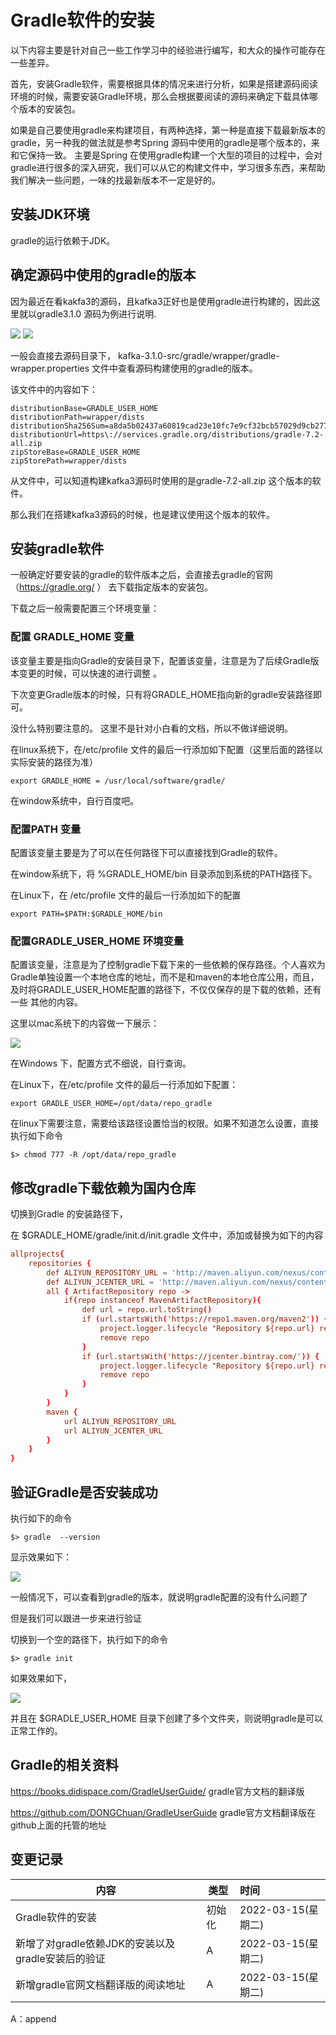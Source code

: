 # Gradle软件的安装



以下内容主要是针对自己一些工作学习中的经验进行编写，和大众的操作可能存在一些差异。



首先，安装Gradle软件，需要根据具体的情况来进行分析，如果是搭建源码阅读环境的时候，需要安装Gradle环境，那么会根据要阅读的源码来确定下载具体哪个版本的安装包。

如果是自己要使用gradle来构建项目，有两种选择，第一种是直接下载最新版本的gradle，另一种我的做法就是参考Spring 源码中使用的gradle是哪个版本的，来和它保持一致。 主要是Spring 在使用gradle构建一个大型的项目的过程中，会对gradle进行很多的深入研究，我们可以从它的构建文件中，学习很多东西，来帮助我们解决一些问题，一味的找最新版本不一定是好的。 



## 安装JDK环境

gradle的运行依赖于JDK。



## 确定源码中使用的gradle的版本

因为最近在看kakfa3的源码，且kafka3正好也是使用gradle进行构建的，因此这里就以gradle3.1.0 源码为例进行说明. 

<img src="./pic/01_确定源码构建使用的gradle的版本.png">

<img src="./pic/02_查看gradle-wrapper文件来确定源码构建时使用的gradle的版本.png" >

一般会直接去源码目录下， kafka-3.1.0-src/gradle/wrapper/gradle-wrapper.properties 文件中查看源码构建使用的gradle的版本。 

该文件中的内容如下：

```properties
distributionBase=GRADLE_USER_HOME
distributionPath=wrapper/dists
distributionSha256Sum=a8da5b02437a60819cad23e10fc7e9cf32bcb57029d9cb277e26eeff76ce014b
distributionUrl=https\://services.gradle.org/distributions/gradle-7.2-all.zip
zipStoreBase=GRADLE_USER_HOME
zipStorePath=wrapper/dists
```

从文件中，可以知道构建kafka3源码时使用的是gradle-7.2-all.zip 这个版本的软件。 

那么我们在搭建kafka3源码的时候，也是建议使用这个版本的软件。 



## 安装gradle软件

一般确定好要安装的gradle的软件版本之后，会直接去gradle的官网 （https://gradle.org/ ） 去下载指定版本的安装包。 

下载之后一般需要配置三个环境变量：

### 配置 **GRADLE_HOME** 变量

该变量主要是指向Gradle的安装目录下，配置该变量，注意是为了后续Gradle版本变更的时候，可以快速的进行调整 。

下次变更Gradle版本的时候，只有将GRADLE_HOME指向新的gradle安装路径即可。 

 没什么特别要注意的。 这里不是针对小白看的文档，所以不做详细说明。 

在linux系统下，在/etc/profile 文件的最后一行添加如下配置（这里后面的路径以实际安装的路径为准）

```
export GRADLE_HOME = /usr/local/software/gradle/
```

在window系统中，自行百度吧。



### 配置PATH 变量

配置该变量主要是为了可以在任何路径下可以直接找到Gradle的软件。 

在window系统下，将 %GRADLE_HOME/bin 目录添加到系统的PATH路径下。 

在Linux下，在 /etc/profile 文件的最后一行添加如下的配置

```
export PATH=$PATH:$GRADLE_HOME/bin
```



### 配置GRADLE_USER_HOME 环境变量

配置该变量，注意是为了控制gradle下载下来的一些依赖的保存路径。个人喜欢为Gradle单独设置一个本地仓库的地址，而不是和maven的本地仓库公用，而且，及时将GRADLE_USER_HOME配置的路径下，不仅仅保存的是下载的依赖，还有一些 其他的内容。  

这里以mac系统下的内容做一下展示：

<img src="./pic/03_gradle的userHome路径下的内容.png">



在Windows 下，配置方式不细说，自行查询。 

在Linux下，在/etc/profile 文件的最后一行添加如下配置：

```
export GRADLE_USER_HOME=/opt/data/repo_gradle
```

在linux下需要注意，需要给该路径设置恰当的权限。如果不知道怎么设置，直接执行如下命令

```shell
$> chmod 777 -R /opt/data/repo_gradle
```





## 修改gradle下载依赖为国内仓库

切换到Gradle 的安装路径下， 

在  $GRADLE_HOME/gradle/init.d/init.gradle 文件中，添加或替换为如下的内容

```conf
allprojects{
    repositories {
        def ALIYUN_REPOSITORY_URL = 'http://maven.aliyun.com/nexus/content/groups/public'
        def ALIYUN_JCENTER_URL = 'http://maven.aliyun.com/nexus/content/repositories/jcenter'
        all { ArtifactRepository repo ->
            if(repo instanceof MavenArtifactRepository){
                def url = repo.url.toString()
                if (url.startsWith('https://repo1.maven.org/maven2')) {
                    project.logger.lifecycle "Repository ${repo.url} replaced by $ALIYUN_REPOSITORY_URL."
                    remove repo
                }
                if (url.startsWith('https://jcenter.bintray.com/')) {
                    project.logger.lifecycle "Repository ${repo.url} replaced by $ALIYUN_JCENTER_URL."
                    remove repo
                }
            }
        }
        maven {
            url ALIYUN_REPOSITORY_URL
            url ALIYUN_JCENTER_URL
        }
    }
}
```





## 验证Gradle是否安装成功

执行如下的命令

```shell
$> gradle  --version
```

显示效果如下：

<img src="./pic/04_查看gradle的版本来验证gralde是否安装成功.png">





一般情况下，可以查看到gradle的版本，就说明gradle配置的没有什么问题了

但是我们可以跟进一步来进行验证

切换到一个空的路径下，执行如下的命令

```shell
$> gradle init
```

如果效果如下，

<img src="./pic/05_通过gradleinit查看是否可以正常工作.png">

并且在 $GRADLE_USER_HOME 目录下创建了多个文件夹，则说明gradle是可以正常工作的。 





## Gradle的相关资料

https://books.didispace.com/GradleUserGuide/  gradle官方文档的翻译版 

https://github.com/DONGChuan/GradleUserGuide  gradle官方文档翻译版在github上面的托管的地址





## 变更记录

| 内容                                              | 类型   | 时间               |
| ------------------------------------------------- | ------ | :----------------- |
| Gradle软件的安装                                  | 初始化 | 2022-03-15(星期二) |
| 新增了对gradle依赖JDK的安装以及gradle安装后的验证 | A      | 2022-03-15(星期二) |
| 新增gradle官网文档翻译版的阅读地址                | A      | 2022-03-15(星期二) |



A：append